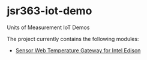 jsr363-iot-demo
=========

Units of Measurement IoT Demos

The project currently contains the following modules:

- [Sensor Web Temperature Gateway for Intel Edison](javaone/temperature-gateway)